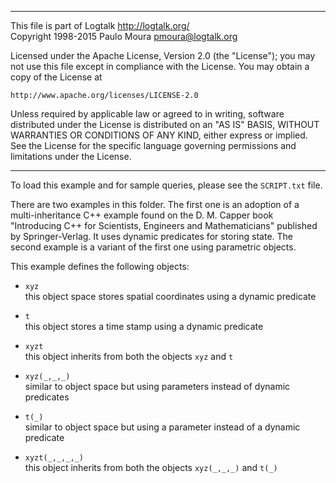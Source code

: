 ________________________________________________________________________

This file is part of Logtalk <http://logtalk.org/>  
Copyright 1998-2015 Paulo Moura <pmoura@logtalk.org>

Licensed under the Apache License, Version 2.0 (the "License");
you may not use this file except in compliance with the License.
You may obtain a copy of the License at

    http://www.apache.org/licenses/LICENSE-2.0

Unless required by applicable law or agreed to in writing, software
distributed under the License is distributed on an "AS IS" BASIS,
WITHOUT WARRANTIES OR CONDITIONS OF ANY KIND, either express or implied.
See the License for the specific language governing permissions and
limitations under the License.
________________________________________________________________________


To load this example and for sample queries, please see the `SCRIPT.txt`
file.

There are two examples in this folder. The first one is an adoption of a 
multi-inheritance C++ example found on the D. M. Capper book "Introducing 
C++ for Scientists, Engineers and Mathematicians" published by 
Springer-Verlag. It uses dynamic predicates for storing state. The second 
example is a variant of the first one using parametric objects.

This example defines the following objects:

- `xyz`  
	this object space stores spatial coordinates using a dynamic 
	predicate

- `t`  
	this object stores a time stamp using a dynamic predicate

- `xyzt`  
	this object inherits from both the objects `xyz` and `t`


- `xyz(_,_,_)`  
	similar to object space but using parameters instead of dynamic 
	predicates

- `t(_)`  
	similar to object space but using a parameter instead of a dynamic 
	predicate

- `xyzt(_,_,_,_)`  
	this object inherits from both the objects `xyz(_,_,_)` and `t(_)`
